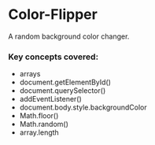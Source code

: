 # Color-Flipper

A random background color changer.

### Key concepts covered:

- arrays
- document.getElementById()
- document.querySelector()
- addEventListener()
- document.body.style.backgroundColor
- Math.floor()
- Math.random()
- array.length
